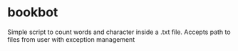 # bookbot
Simple script to count words and character inside a .txt file.
Accepts path to files from user with exception management
